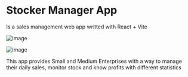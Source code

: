 # Stocker Manager App
Is a sales management web app writted with React + Vite

![image](https://github.com/user-attachments/assets/c9ed3794-a0e2-4f2a-9e41-6aaa5c382929)

![image](https://github.com/user-attachments/assets/9b04fef5-f673-4f4a-85b0-93e85dd5c7ac)


This app provides Small and Medium Enterprises with a way to manage their daily sales, monitor stock and know profits with different statistics
